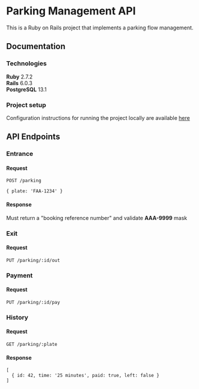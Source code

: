 # Parking Management API

This is a Ruby on Rails project that implements a parking flow management.

## Documentation

### Technologies

**Ruby** 2.7.2 \
**Rails** 6.0.3 \
**PostgreSQL** 13.1


### Project setup
Configuration instructions for running the project locally are available [here](INSTALL.md)

## API Endpoints

### Entrance

#### Request
```
POST /parking

{ plate: 'FAA-1234' }
```
#### Response
Must return a "booking reference number" and validate **AAA-9999** mask

### Exit

#### Request
```
PUT /parking/:id/out
```

### Payment

#### Request
```
PUT /parking/:id/pay
```

### History

#### Request
```
GET /parking/:plate
```
#### Response
```
[
  { id: 42, time: '25 minutes', paid: true, left: false }
]
```
